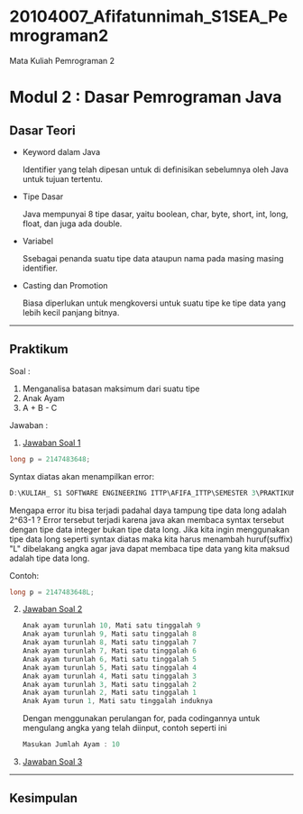 # 20104007_Afifatunnimah_S1SEA_Pemrograman2
Mata Kuliah Pemrograman 2
# Modul 2 : Dasar Pemrograman Java

## Dasar Teori
* Keyword dalam Java

  Identifier yang telah dipesan untuk di definisikan sebelumnya oleh Java untuk tujuan tertentu.
* Tipe Dasar

  Java mempunyai 8 tipe dasar, yaitu boolean, char, byte, short, int, long, float, dan juga ada double.
* Variabel

  Ssebagai penanda suatu tipe data ataupun nama pada masing masing identifier.
* Casting dan Promotion

  Biasa diperlukan untuk mengkoversi untuk suatu tipe ke tipe data yang lebih kecil panjang bitnya.

<hr>

## Praktikum
Soal : 
1. Menganalisa batasan maksimum dari suatu tipe
2. Anak Ayam
3. A + B - C

Jawaban :
1. [Jawaban Soal 1](https://github.com/Afifafa/20104007_Afifatunnimah_S1SEA_Pemrograman2/blob/modul2/src/modul2/latihan/BigInteger.java)

  ```java
  long p = 2147483648;
  ```
  
  Syntax diatas akan menampilkan error:
  ```java
  D:\KULIAH_ S1 SOFTWARE ENGINEERING ITTP\AFIFA_ITTP\SEMESTER 3\PRAKTIKUM PEMROGRAMAN 2\20104007_Afifatunnimah_S1SEA_Pemrograman2 modul2.latihan.BigInteger error: integer number   too large: 2147483648
  ```
  
  Mengapa error itu bisa terjadi padahal daya tampung tipe data long adalah 2^63-1 ? Error tersebut terjadi karena java akan membaca syntax tersebut dengan tipe data integer   bukan tipe data long. Jika kita ingin menggunakan tipe data long seperti syntax diatas maka kita harus menambah huruf(suffix) "L" dibelakang angka agar java dapat membaca     tipe data yang kita maksud adalah tipe data long.

  Contoh:
  ```java
  long p = 2147483648L;
  ```
  


2. [Jawaban Soal 2](https://github.com/Afifafa/20104007_Afifatunnimah_S1SEA_Pemrograman2/blob/modul2/src/modul2/latihan/AnakAyam.java)
   
   ```java
   Anak ayam turunlah 10, Mati satu tinggalah 9
   Anak ayam turunlah 9, Mati satu tinggalah 8
   Anak ayam turunlah 8, Mati satu tinggalah 7
   Anak ayam turunlah 7, Mati satu tinggalah 6
   Anak ayam turunlah 6, Mati satu tinggalah 5
   Anak ayam turunlah 5, Mati satu tinggalah 4
   Anak ayam turunlah 4, Mati satu tinggalah 3
   Anak ayam turunlah 3, Mati satu tinggalah 2
   Anak ayam turunlah 2, Mati satu tinggalah 1
   Anak Ayam turun 1, Mati satu tinggalah induknya
   ```
   
   
   Dengan menggunakan perulangan for, pada codingannya untuk mengulang angka yang telah  diinput, contoh seperti ini 
   ```java
   Masukan Jumlah Ayam : 10
   ```
   
   
3. [Jawaban Soal 3]()

<hr>

## Kesimpulan
